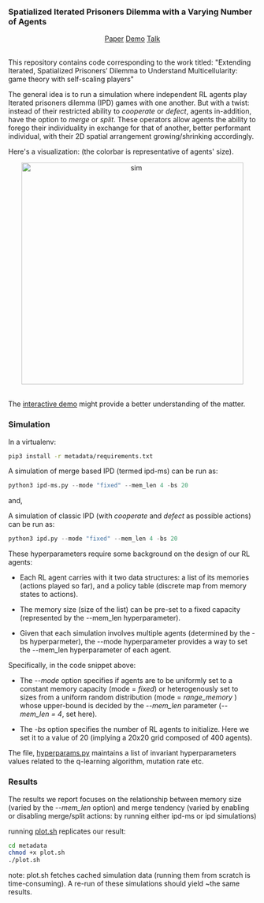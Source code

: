 ### **Spatialized Iterated Prisoners Dilemma with a Varying Number of Agents**

<div align="center">
    <a href="https://ieeexplore.ieee.org/document/10970107">Paper</a>
    <a href="https://lksshw.github.io/">Demo</a>
    <a href="https://www.youtube.com/watch?v=iOFHyNliS9M&ab_channel=MichaelLevin%27sAcademicContent">Talk</a>
</div>

<br>

This repository contains code corresponding to the work titled: "Extending Iterated, Spatialized Prisoners’ Dilemma to Understand Multicellularity: game theory with self-scaling players"

The general idea is to run a simulation where independent RL agents play Iterated prisoners dilemma (IPD) games with one another. But with a twist: instead of their restricted ability to _cooperate_ or _defect_, agents in-addition, have the option to _merge_ or _split_. These operators allow agents the ability to forego their individuality in exchange for that of another, better performant individual, with their 2D spatial arrangement growing/shrinking accordingly.

Here's a visualization: (the colorbar is representative of agents' size).

<div style= "text-align:center;">
    <img src="./metadata/ipdms-sim.gif" alt="sim" width="450"/>
</div>

<br>

The [interactive demo](https://lksshw.github.io/) might provide a better understanding of the matter.

### **Simulation**

In a virtualenv:

```bash
pip3 install -r metadata/requirements.txt
```

A simulation of merge based IPD (termed ipd-ms) can be run as:

```python
python3 ipd-ms.py --mode "fixed" --mem_len 4 -bs 20
```
and,

A simulation of classic IPD (with _cooperate_ and _defect_ as possible actions) can be run as:

```python
python3 ipd.py --mode "fixed" --mem_len 4 -bs 20
```

These hyperparameters require some background on the design of our RL agents:

* Each RL agent carries with it two data structures: a list of its memories (actions played so far), and a policy table (discrete map from memory states to actions).

* The memory size (size of the list) can be pre-set to a fixed capacity (represented by the --mem_len hyperparameter).

* Given that each simulation involves multiple agents (determined by the -bs hyperparmeter), the --mode hyperparameter provides a way to set the --mem_len hyperparameter of each agent.

Specifically, in the code snippet above:

- The _--mode_ option specifies if agents are to be uniformly set to a constant memory capacity (mode = _fixed_) or heterogenously set to sizes from a uniform random distribution (mode = _range_memory_ ) whose upper-bound is decided by the _--mem_len_ parameter (_--mem_len = 4_, set here).

- The _-bs_ option specifies the number of RL agents to initialize. Here we set it to a value of 20 (implying a 20x20 grid composed of 400 agents).

The file, [hyperparams.py](https://github.com/lksshw/IPDm/blob/main/core/hyperParams.py) maintains a list of invariant hyperparameters values related to the q-learning algorithm, mutation rate etc.

### **Results**

The results we report focuses on the relationship between memory size (varied by the _--mem_len_ option) and merge tendency (varied by enabling or disabling merge/split actions: by running either ipd-ms or ipd simulations)

running [plot.sh](https://github.com/lksshw/IPDm/blob/main/metadata/plot.sh) replicates our result:

```bash
cd metadata
chmod +x plot.sh
./plot.sh
```

note: plot.sh fetches cached simulation data (running them from scratch is time-consuming). A re-run of these simulations should yield ~the same results.
